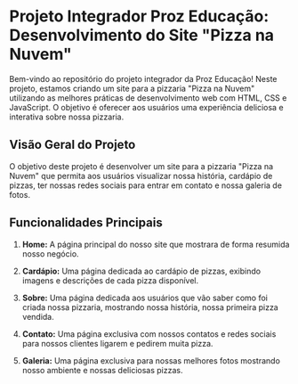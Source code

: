 # Projeto Integrador Proz Educação: Desenvolvimento do Site "Pizza na Nuvem"

Bem-vindo ao repositório do projeto integrador da Proz Educação! Neste projeto, estamos criando um site para a pizzaria "Pizza na Nuvem" utilizando as melhores práticas de desenvolvimento web com HTML, CSS e JavaScript. O objetivo é oferecer aos usuários uma experiência deliciosa e interativa sobre nossa pizzaria.

## Visão Geral do Projeto

O objetivo deste projeto é desenvolver um site para a pizzaria "Pizza na Nuvem" que permita aos usuários visualizar nossa história, cardápio de pizzas, ter nossas redes sociais para entrar em contato e nossa galeria de fotos. 

## Funcionalidades Principais

1.  **Home:** A página principal do nosso site que mostrara de forma resumida nosso negócio.

2.  **Cardápio:** Uma página dedicada ao cardápio de pizzas, exibindo imagens e descrições de cada pizza disponível.
    
3.  **Sobre:** Uma página dedicada aos usuários que vão saber como foi criada nossa pizzaria, mostrando nossa história, nossa primeira pizza vendida.
    
4.  **Contato:** Uma página exclusiva com nossos contatos e redes sociais para nossos clientes ligarem e pedirem muita pizza.

5. **Galeria:** Uma página exclusiva para nossas melhores fotos mostrando nosso ambiente e nossas deliciosas pizzas. 
